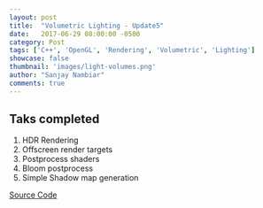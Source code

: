 ```yaml
---
layout: post
title:  "Volumetric Lighting - Update5"
date:   2017-06-29 08:00:00 -0500
category: Post
tags: ['C++', 'OpenGL', 'Rendering', 'Volumetric', 'Lighting']
showcase: false
thumbnail: 'images/light-volumes.png'
author: "Sanjay Nambiar"
comments: true
---
```


## Taks completed

1. HDR Rendering
2. Offscreen render targets
2. Postprocess shaders
3. Bloom postprocess
4. Simple Shadow map generation

[Source Code](https://github.com/sanjay-nambiar/RenderingDemos/tree/master/source/Demos/OpenGL/VolumetricLighting)
